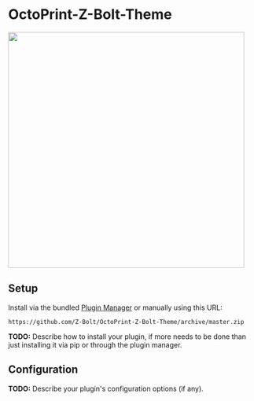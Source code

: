 # OctoPrint-Z-Bolt-Theme

<img width="480" src="https://user-images.githubusercontent.com/390214/60665538-6551e300-9e6d-11e9-9564-3e82301259ab.png" />

## Setup

Install via the bundled [Plugin Manager](https://github.com/foosel/OctoPrint/wiki/Plugin:-Plugin-Manager)
or manually using this URL:

    https://github.com/Z-Bolt/OctoPrint-Z-Bolt-Theme/archive/master.zip

**TODO:** Describe how to install your plugin, if more needs to be done than just installing it via pip or through
the plugin manager.

## Configuration

**TODO:** Describe your plugin's configuration options (if any).

